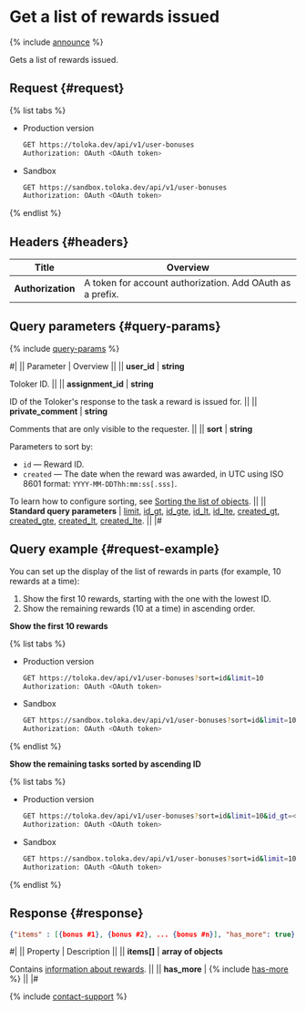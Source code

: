# Get a list of rewards issued

{% include [announce](../_includes/announce.md) %}

Gets a list of rewards issued.

## Request {#request}

{% list tabs %}

- Production version

  ```bash
  GET https://toloka.dev/api/v1/user-bonuses
  Authorization: OAuth <OAuth token>
  ```

- Sandbox

  ```bash
  GET https://sandbox.toloka.dev/api/v1/user-bonuses
  Authorization: OAuth <OAuth token>
  ```

{% endlist %}

## Headers {#headers}

Title | Overview
----- | -----
**Authorization** | A token for account authorization. Add OAuth as a prefix.

## Query parameters {#query-params}

{% include [query-params](../_includes/query-params.md) %}

#|
|| Parameter | Overview ||
|| **user_id** | **string**

Toloker ID. ||
|| **assignment_id** | **string**

ID of the Toloker's response to the task a reward is issued for. ||
|| **private_comment** | **string**

Comments that are only visible to the requester. ||
|| **sort** | **string**

Parameters to sort by:

- `id` — Reward ID.
- `created` — The date when the reward was awarded, in UTC using ISO 8601 format: `YYYY-MM-DDThh:mm:ss[.sss]`.

To learn how to configure sorting, see [Sorting the list of objects](sorting.md). ||
|| **Standard query parameters** | [limit](./standard-query-parameters.md#limit), [id_gt](./standard-query-parameters.md#id_gt), [id_gte](./standard-query-parameters.md#id_gte), [id_lt](./standard-query-parameters.md#id_lt), [id_lte](./standard-query-parameters.md#id_lte), [created_gt](./standard-query-parameters.md#created_gt), [created_gte](./standard-query-parameters.md#created_gte), [created_lt](./standard-query-parameters.md#created_lt), [created_lte](./standard-query-parameters.md#created_lte). ||
|#

## Query example {#request-example}

You can set up the display of the list of rewards in parts (for example, 10 rewards at a time):

1. Show the first 10 rewards, starting with the one with the lowest ID.
1. Show the remaining rewards (10 at a time) in ascending order.

**Show the first 10 rewards**

{% list tabs %}

- Production version

  ```bash
  GET https://toloka.dev/api/v1/user-bonuses?sort=id&limit=10
  Authorization: OAuth <OAuth token>
  ```

- Sandbox

  ```bash
  GET https://sandbox.toloka.dev/api/v1/user-bonuses?sort=id&limit=10
  Authorization: OAuth <OAuth token>
  ```

{% endlist %}

**Show the remaining tasks sorted by ascending ID**

{% list tabs %}

- Production version

  ```bash
  GET https://toloka.dev/api/v1/user-bonuses?sort=id&limit=10&id_gt=<ID of the last bonus from the previous response>
  Authorization: OAuth <OAuth token>
  ```

- Sandbox

  ```bash
  GET https://sandbox.toloka.dev/api/v1/user-bonuses?sort=id&limit=10&id_gt=<ID of the last bonus from the previous response>
  Authorization: OAuth <OAuth token>
  ```

{% endlist %}

## Response {#response}

```json
{"items" : [{bonus #1}, {bonus #2}, ... {bonus #n}], "has_more": true}
```

#|
|| Property | Description ||
|| **items[]** | **array of objects**

Contains [information about rewards](get-one-bonus.md). ||
|| **has_more** | {% include [has-more](../_includes/has-more.md) %} ||
|#

{% include [contact-support](../../guide/_includes/contact-support.md) %}